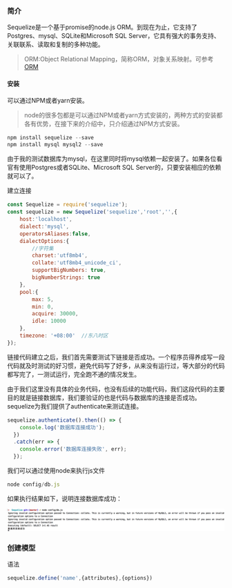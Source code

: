 ### 简介

Sequelize是一个基于promise的node.js ORM。到现在为止，它支持了Postgres、mysql、SQLite和Microsoft SQL Server，它具有强大的事务支持、关联联系、读取和复制的多种功能。

> ORM:Object Relational Mapping，简称ORM，对象关系映射。可参考[ORM](ORM.md)

#### 安装

可以通过NPM或者yarn安装。

> node的很多包都是可以通过NPM或者yarn方式安装的，两种方式的安装都各有优势，在接下来的介绍中，只介绍通过NPM方式安装。

```javascript
npm install sequelize --save
npm install mysql mysql2 --save
```

由于我的测试数据库为mysql，在这里同时将mysql依赖一起安装了。如果各位看官有使用Postgres或者SQLite、Microsoft SQL Server的，只要安装相应的依赖就可以了。

建立连接

```javascript
const Sequelize = require('sequelize');
const sequelize = new Sequelize('sequelize','root','',{
	host:'localhost',
	dialect:'mysql',
	operatorsAliases:false,
    dialectOptions:{
        //字符集
        charset:'utf8mb4',
        collate:'utf8mb4_unicode_ci',
        supportBigNumbers: true,
        bigNumberStrings: true
    },
    pool:{
        max: 5,
        min: 0,
        acquire: 30000,
        idle: 10000
    },
    timezone: '+08:00'  //东八时区
});
```

链接代码建立之后，我们首先需要测试下链接是否成功。一个程序员得养成写一段代码就及时测试的好习惯，避免代码写了好多，从来没有运行过，等大部分的代码都写完了，一测试运行，完全跑不通的情况发生。

由于我们这里没有具体的业务代码，也没有后续的功能代码，我们这段代码的主要目的就是链接数据库，我们要验证的也是代码与数据库的连接是否成功。sequelize为我们提供了authenticate来测试连接。

```javascript
sequelize.authenticate().then(() => {
    console.log('数据库连接成功');
  })
  .catch(err => {
    console.error('数据库连接失败', err);
  });
```

我们可以通过使用node来执行js文件

```javascript
node config/db.js
```

如果执行结果如下，说明连接数据库成功：

![image](./images/测试连接结果.png)

### 创建模型

语法
```javascript
sequelize.define('name',{attributes},{options})
```
